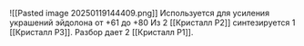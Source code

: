 ![[Pasted image 20250119144409.png]]
Используется для усиления украшений эйдолона от +61 до +80
Из 2 [[Кристалл P2]] синтезируется 1 [[Кристалл P3]].
Разбор дает 2 [[Кристалл P1]].